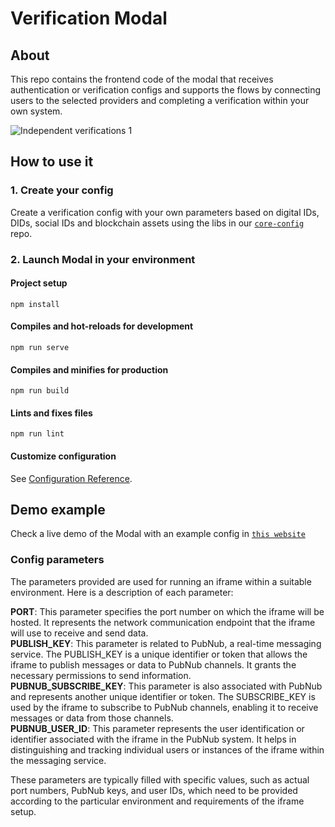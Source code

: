# Verification Modal

## About

This repo contains the frontend code of the modal that receives authentication or verification configs and supports the flows by connecting users to the selected providers and completing a verification within your own system.

![Independent verifications 1](https://github.com/walliDprotocol/verification-modal/assets/29485846/72bca474-c13e-45ea-aa6c-20ccaab36be3)

## How to use it

### 1. Create your config

Create a verification config with your own parameters based on digital IDs, DIDs, social IDs and blockchain assets using the libs in our [`core-config`](https://github.com/walliDprotocol/core-config) repo.

### 2. Launch Modal in your environment

#### Project setup

```
npm install
```

#### Compiles and hot-reloads for development

```
npm run serve
```

#### Compiles and minifies for production

```
npm run build
```

#### Lints and fixes files

```
npm run lint
```

#### Customize configuration

See [Configuration Reference](https://cli.vuejs.org/config/).

## Demo example

Check a live demo of the Modal with an example config in [`this website`](https://sdk-iframe.herokuapp.com/)

### Config parameters

The parameters provided are used for running an iframe within a suitable environment. Here is a description of each parameter:

**PORT**: This parameter specifies the port number on which the iframe will be hosted. It represents the network communication endpoint that the iframe will use to receive and send data.
<br/>
**PUBLISH_KEY**: This parameter is related to PubNub, a real-time messaging service. The PUBLISH_KEY is a unique identifier or token that allows the iframe to publish messages or data to PubNub channels. It grants the necessary permissions to send information.
<br/>
**PUBNUB_SUBSCRIBE_KEY**: This parameter is also associated with PubNub and represents another unique identifier or token. The SUBSCRIBE_KEY is used by the iframe to subscribe to PubNub channels, enabling it to receive messages or data from those channels.
<br/>
**PUBNUB_USER_ID**: This parameter represents the user identification or identifier associated with the iframe in the PubNub system. It helps in distinguishing and tracking individual users or instances of the iframe within the messaging service.

These parameters are typically filled with specific values, such as actual port numbers, PubNub keys, and user IDs, which need to be provided according to the particular environment and requirements of the iframe setup.

